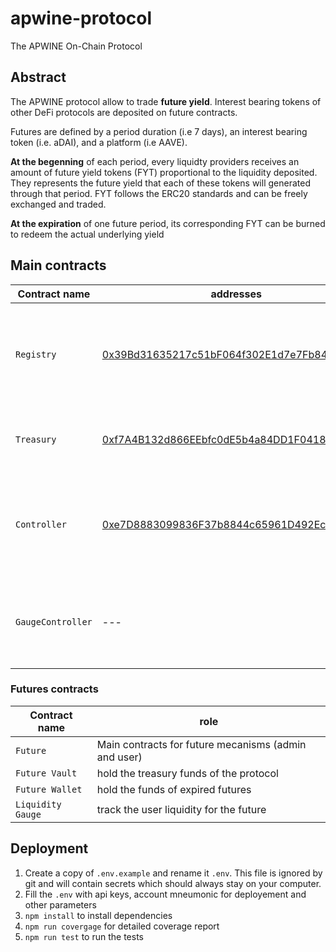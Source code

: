 # apwine-protocol
The APWINE On-Chain Protocol

## Abstract
The APWINE protocol allow to trade **future yield**. Interest bearing tokens of other DeFi protocols are deposited on future contracts. 

Futures are defined by a period duration (i.e 7 days), an interest bearing token (i.e. aDAI), and a platform (i.e AAVE).

**At the begenning** of each period, every liquidty providers receives an amount of future yield tokens (FYT) proportional to the liquidity deposited. They represents the future yield that each of these tokens will generated through that period. FYT follows the ERC20 standards and can be freely exchanged and traded.

**At the expiration** of one future period, its corresponding FYT can be burned to redeem the actual underlying yield

## Main contracts
Contract name | addresses |role
------------ | ------------- | -------------
`Registry`| [0x39Bd31635217c51bF064f302E1d7e7Fb847cAfBb](https://etherscan.io/address/0x39Bd31635217c51bF064f302E1d7e7Fb847cAfBb)| hold all the valid addresses of the contracts used by the protocol
`Treasury` | [0xf7A4B132d866EEbfc0dE5b4a84DD1F0418BcfEda](https://etherscan.io/address/0xf7A4B132d866EEbfc0dE5b4a84DD1F0418BcfEda)| hold the treasury funds of the protocol
`Controller` | [0xe7D8883099836F37b8844c65961D492EcdFADDa0](https://etherscan.io/address/0xe7D8883099836F37b8844c65961D492EcdFADDa0) | handles the futures contracts. User interfaces to the futures
`GaugeController` | --- |regulate the weight of liquidity gauge and APW emission

### Futures contracts
Contract name | role
------------ | -------------
`Future` | Main contracts for future mecanisms (admin and user)
`Future Vault` | hold the treasury funds of the protocol
`Future Wallet` | hold the funds of expired futures
`Liquidity Gauge` | track the user liquidity for the future


## Deployment

1. Create a copy of `.env.example` and rename it `.env`. This file is ignored by git and will contain secrets which should always stay on your computer.
2. Fill the `.env` with api keys, account mneumonic for deployement and other parameters
3. `npm install` to install dependencies
4. `npm run covergage` for detailed coverage report
5. `npm run test` to run the tests



